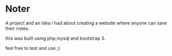 # Noter

A project and an idea i had about creating a website where anyone can save their notes.

this was built using php,mysql and bootstrap 3.

feel free to test and use ;)
